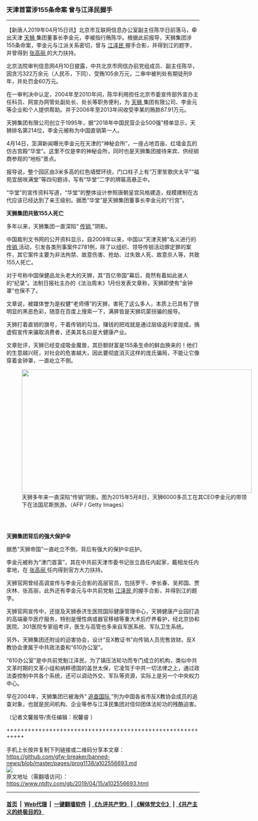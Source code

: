 ### 天津首富涉155条命案 曾与江泽民握手
------------------------

<div class="post_content" itemprop="articleBody">
 <p>
  【新唐人2019年04月15日讯】北京市互联网信息办公室副主任陈华日前落马，牵出天津
  <a href="https://www.ntdtv.com/gb/天狮.htm">
   天狮
  </a>
  集团董事长李金元，李被指行贿陈华。根据此前报导，天狮集团涉155条命案，李金元与江派关系密切，曾与
  <a href="https://www.ntdtv.com/gb/江泽民.htm">
   江泽民
  </a>
  握手合影，并得到江的题字，并曾得到
  <a href="https://www.ntdtv.com/gb/张高丽.htm">
   张高丽
  </a>
  的大力扶持。
 </p>
 <p>
  北京法院审判信息网4月10日披露，中共北京市网信办前党组成员、副主任陈华，因贪污322万余元（人民币，下同）、受贿105余万元，二审中被判处有期徒刑9年，并处罚金60万元。
 </p>
 <p>
  在一审判决中认定，2004年至2010年间，陈华利用担任北京市委宣传部外宣办主任科员、网宣办网管处副处长、处长等职务便利，为
  <a href="https://www.ntdtv.com/gb/天狮.htm">
   天狮
  </a>
  集团有限公司、李金元等企业和个人提供帮助。并于2006年至2013年间收受李某的贿款87.91万元。
 </p>
 <p>
  天狮集团有限公司创立于1995年，据“2018年中国民营企业500强”榜单显示，天狮排名第214位，李金元被称为中国直销第一人。
 </p>
 <p>
  4月14日，澎湃新闻曝光李金元在天津的“神秘会所”，一座占地百亩、红墙金瓦的仿古宫殿“华堂”。这里不仅是李的神秘会所，同时也是天狮集团接待来宾、供经销商参观的“地标”景点。
 </p>
 <p>
  报导说，整个园区由3米多高的红色墙壁环绕，门口柱子上有“万里笙歌庆太平”“福苑宜居咲满堂”等四句题诗，写有“华堂”二字的牌匾高悬正中。
 </p>
 <p>
  “华堂”的宣传资料写道，“华堂”的整体设计参照唐朝皇宫风格建造，规模建制在古代应该已经达到了亲王级别。据悉“华堂”是天狮集团董事长李金元的“行宫”。
 </p>
 <p>
  <strong>
   天狮集团共致155人死亡
  </strong>
 </p>
 <p>
  多年以来，天狮集团一直深陷“
  <a href="https://www.ntdtv.com/gb/传销.htm">
   传销
  </a>
  ”阴影。
 </p>
 <p>
  中国裁判文书网的公开资料显示，自2009年以来，中国以“天津天狮”名义进行的
  <a href="https://www.ntdtv.com/gb/传销.htm">
   传销
  </a>
  活动，引发各类刑事案件2781例，除了以组织、领导传销活动罪定罪的案件，其它案件主要为非法拘禁、故意伤害、抢劫、过失致人死、故意杀人等，共致155人死亡。
 </p>
 <p>
  对于号称中国保健品龙头老大的天狮，其“百亿帝国”幕后，竟然有着如此骇人的“纪录”。法制日报社主办的《法治周末》1月份发表文章称，天狮即使有“金钟罩”也保不了。
 </p>
 <p>
  文章说，被媒体誉为是权健“老师傅”的天狮，害死了这么多人，本质上已具有了很明显的黑恶色彩，随意在百度上搜索一下，满屏皆是天狮坑蒙拐骗的报导。
 </p>
 <p>
  天狮打着直销的旗号，干着传销的勾当，赚钱的把戏就是通过层级返利拿提成，搞虚假宣传来骗取消费者，还美其名曰是大健康产业。
 </p>
 <p>
  文章批评，天狮已经变成吸金魔兽，其巨额财富是155条生命的鲜血换来的！他们的生意越兴旺，对社会的危害越大，因此要彻底消灭这样的庞氏骗局，不能让它像穿着金钟罩，一直屹立不倒。
 </p>
 <figure class="wp-caption alignnone" id="attachment_102556696" style="width: 600px">
  <a href="https://www.ntdtv.com/assets/uploads/2019/04/GettyImages-472572158-600x400.jpg">
   <img alt="" class="size-medium wp-image-102556696" height="322" src="https://www.ntdtv.com/assets/uploads/2019/04/GettyImages-472572158-600x400-600x322.jpg" width="600"/>
  </a>
  <br/><figcaption class="wp-caption-text">
   天狮多年来一直深陷“传销”阴影。图为2015年5月8日，天狮6000多员工在其CEO李金元的带领下在法国尼斯旅游。（AFP / Getty Images）
  </figcaption><br/>
 </figure><br/>
 <p>
  <strong>
   天狮集团背后的强大保护伞
  </strong>
 </p>
 <p>
  据悉“天狮帝国”一直屹立不倒，背后有强大的保护伞庇护。
 </p>
 <p>
  李金元被称为“津门首富”，其在中共前天津市委书记张立昌任内起家，戴相龙任内拿地，在
  <a href="https://www.ntdtv.com/gb/张高丽.htm">
   张高丽
  </a>
  任内得到官方大力扶持。
 </p>
 <p>
  天狮官网曾经高调宣传与李金元合影的高层官员，包括罗干、李长春、吴邦国、贾庆林、张高丽，此外还有李金元与中共前党魁
  <a href="https://www.ntdtv.com/gb/江泽民.htm">
   江泽民
  </a>
  的握手合影，并得到江的题字。
 </p>
 <p>
  天狮官网宣传中，还提及天狮泰济生医院国际健康管理中心，天狮健康产业园打造的高端豪华医疗服务，特别是慢性病或器官移植等重大术后疗养看护，经北京协和医院、301医院专家组考评，医生与高管也多来自军医系统、军队卫生系统。
 </p>
 <p>
  另外，天狮集团还附设的迫害协会，设计“反X教证书”向传销人员兜售敛财。反X教协会隶属于中共政法委和“610办公室”。
 </p>
 <p>
  “610办公室”是中共前党魁江泽民，为了镇压法轮功而专门成立的机构，类似中共文革时期的文革小组和纳粹德国的盖世太保，它凌驾于中共一切法律之上，通过政法委控制中共各个系统，还可以调动外交、军队等资源，实际上是另一个中央权力中心。
 </p>
 <p>
  早在2004年，天狮集团已被海外“
  <a href="https://www.ntdtv.com/gb/追查国际.htm">
   追查国际
  </a>
  ”列为中国各省市反X教协会成员的追查对象，也就是民间机构、企业等参与江泽民集团对信仰团体法轮功的残酷迫害。
 </p>
 <p>
  （记者文馨报导/责任编辑：祝馨睿 ）
 </p>
 <div class="single_ad">
 </div>
</div>

+++++++++++++++++++++++++++++++++++++++++++++++++++++++++++<br/><br/>
手机上长按并复制下列链接或二维码分享本文章：<br/>
https://github.com/gfw-breaker/banned-news/blob/master/pages/prog1138/a102556693.md <br/>
<a href='https://github.com/gfw-breaker/banned-news/blob/master/pages/prog1138/a102556693.md'><img src='https://github.com/gfw-breaker/banned-news/blob/master/pages/prog1138/a102556693.md.png'/></a> <br/>
原文地址（需翻墙访问）：https://www.ntdtv.com/gb/2019/04/15/a102556693.html


------------------------
#### [首页](https://github.com/gfw-breaker/banned-news/blob/master/README.md) &nbsp;|&nbsp; [Web代理](https://github.com/labour-camp/helloworld) &nbsp;|&nbsp; [一键翻墙软件](https://github.com/gfw-breaker/nogfw/blob/master/README.md) &nbsp;| [《九评共产党》](https://github.com/gfw-breaker/9ping.md/blob/master/README.md#九评之一评共产党是什么) | [《解体党文化》](https://github.com/gfw-breaker/jtdwh.md/blob/master/README.md) | [《共产主义的终极目的》](https://github.com/gfw-breaker/gczydzjmd.md/blob/master/README.md)

